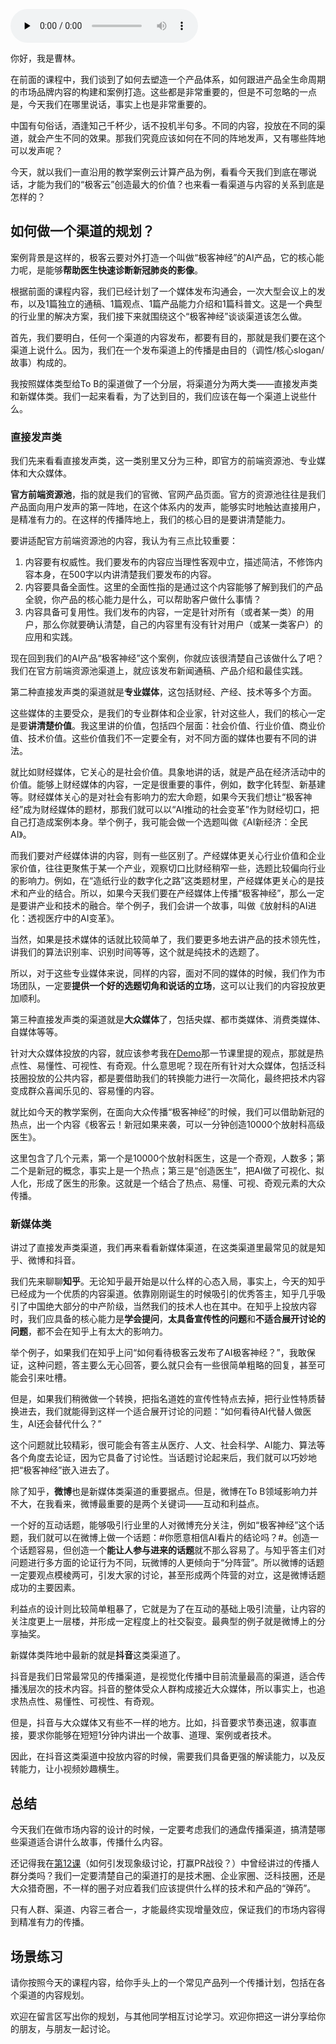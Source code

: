 <audio id="audio" title="18 | To B营销的阵地：我们在哪里说话，也很重要" controls="" preload="none"><source id="mp3" src="https://static001.geekbang.org/resource/audio/38/8a/38bb3fe70c7f1cca4a68f6e4cb8a8a8a.mp3"></audio>

你好，我是曹林。

在前面的课程中，我们谈到了如何去塑造一个产品体系，如何跟进产品全生命周期的市场品牌内容的构建和案例打造。这些都是非常重要的，但是不可忽略的一点是，今天我们在哪里说话，事实上也是非常重要的。

中国有句俗话，酒逢知己千杯少，话不投机半句多。不同的内容，投放在不同的渠道，就会产生不同的效果。那我们究竟应该如何在不同的阵地发声，又有哪些阵地可以发声呢？

今天，就以我们一直沿用的教学案例云计算产品为例，看看今天我们到底在哪说话，才能为我们的“极客云”创造最大的价值？也来看一看渠道与内容的关系到底是怎样的？

## 如何做一个渠道的规划？

案例背景是这样的，极客云要对外打造一个叫做“极客神经”的AI产品，它的核心能力呢，是能够**帮助医生快速诊断新冠肺炎的影像**。

根据前面的课程内容，我们已经计划了一个媒体发布沟通会，一次大型会议上的发布，以及1篇独立的通稿、1篇观点、1篇产品能力介绍和1篇科普文。这是一个典型的行业里的解决方案，我们接下来就围绕这个“极客神经”谈谈渠道该怎么做。

首先，我们要明白，任何一个渠道的内容发布，都要有目的，那就是我们要在这个渠道上说什么。因为，我们在一个发布渠道上的传播是由目的（调性/核心slogan/故事）构成的。

我按照媒体类型给To B的渠道做了一个分层，将渠道分为两大类——直接发声类和新媒体类。我们一起来看看，为了达到目的，我们应该在每一个渠道上说些什么。

### 直接发声类

我们先来看看直接发声类，这一类别里又分为三种，即官方的前端资源池、专业媒体和大众媒体。

**官方前端资源池**，指的就是我们的官微、官网产品页面。官方的资源池往往是我们产品面向用户发声的第一阵地，在这个体系内的发声，能够实时地触达直接用户，是精准有力的。在这样的传播阵地上，我们的核心目的是要讲清楚能力。

要讲适配官方前端资源池的内容，我认为有三点比较重要：

1. 内容要有权威性。我们要发布的内容应当理性客观中立，描述简洁，不修饰内容本身，在500字以内讲清楚我们要发布的内容。
1. 内容要具备全面性。这里的全面性指的是通过这个内容能够了解到我们的产品全貌，你产品的核心能力是什么，可以帮助客户做什么事情？
1. 内容具备可复用性。我们发布的内容，一定是针对所有（或者某一类）的用户，那么你就要确认清楚，自己的内容里有没有针对用户（或某一类客户）的应用和实践。

现在回到我们的AI产品“极客神经”这个案例，你就应该很清楚自己该做什么了吧？我们在官方前端资源池渠道上，就应该发布新闻通稿、产品介绍和最佳实践。

第二种直接发声类的渠道就是**专业媒体**，这包括财经、产经、技术等多个方面。

这些媒体的主要受众，是我们的专业群体和企业家，针对这些人，我们的核心一定是要**讲清楚价值**。我这里讲的价值，包括四个层面：社会价值、行业价值、商业价值、技术价值。这些价值我们不一定要全有，对不同方面的媒体也要有不同的讲法。

就比如财经媒体，它关心的是社会价值。具象地讲的话，就是产品在经济活动中的价值。能够上财经媒体的内容，一定是很重要的事件，例如，数字化转型、新基建等。财经媒体关心的是对社会有影响力的宏大命题，如果今天我们想让“极客神经”成为财经媒体的题材，那我们就可以以“AI推动的社会变革”作为财经切口，把自己打造成案例本身。举个例子，我可能会做一个选题叫做《AI新经济：全民AI》。

而我们要对产经媒体讲的内容，则有一些区别了。产经媒体更关心行业价值和企业家价值，往往更聚焦于某一个产业，观察切口比财经稍窄一些，选题比较偏向行业的影响力。例如，在“造纸行业的数字化之路”这类题材里，产经媒体更关心的是技术和产业的结合。所以，如果今天我们要在产经媒体上传播“极客神经”，那么一定是要讲产业和技术的融合。举个例子，我们会讲一个故事，叫做《放射科的AI进化：透视医疗中的AI变革》。

当然，如果是技术媒体的话就比较简单了，我们要更多地去讲产品的技术领先性，讲我们的算法识别率、识别时间等等，这个就是纯技术的选题了。

所以，对于这些专业媒体来说，同样的内容，面对不同的媒体的时候，我们作为市场团队，一定要**提供一个好的选题切角和说话的立场**，这可以让我们的内容投放更加顺利。

第三种直接发声类的渠道就是**大众媒体**了，包括央媒、都市类媒体、消费类媒体、自媒体等等。

针对大众媒体投放的内容，就应该参考我在[Demo](https://time.geekbang.org/column/article/278778)那一节课里提的观点，那就是热点性、易懂性、可视性、有奇观。什么意思呢？现在所有针对大众媒体，包括泛科技圈投放的公共内容，都是要借助我们的转换能力进行一次简化，最终把技术内容变成群众喜闻乐见的、容易懂的内容。

就比如今天的教学案例，在面向大众传播“极客神经”的时候，我们可以借助新冠的热点，出一个内容《极客云！新冠如果来袭，可以一分钟创造10000个放射科高级医生》。

这里包含了几个元素，第一个是10000个放射科医生，这是一个奇观，人数多；第二个是新冠的概念，事实上是一个热点；第三是“创造医生”，把AI做了可视化、拟人化，形成了医生的形象。这就是一个结合了热点、易懂、可视、奇观元素的大众传播。

### 新媒体类

讲过了直接发声类渠道，我们再来看看新媒体渠道，在这类渠道里最常见的就是知乎、微博和抖音。

我们先来聊聊**知乎**。无论知乎最开始是以什么样的心态入局，事实上，今天的知乎已经成为一个优质的内容渠道。依靠刚刚诞生的时候吸引的优秀答主，知乎几乎吸引了中国绝大部分的中产阶级，当然我们的技术人也在其中。在知乎上投放内容时，我们应具备的核心能力是**学会提问**，**太具备宣传性的问题**和**不适合展开讨论的问题**，都不会在知乎上有太大的影响力。

举个例子，如果我们在知乎上问“如何看待极客云发布了AI极客神经？”，我敢保证，这种问题，答主要么无心回答，要么就只会有一些很简单粗略的回复，甚至可能会引来吐槽。

但是，如果我们稍微做一个转换，把指名道姓的宣传性特点去掉，把行业性特质替换进去，我们就能得到这样一个适合展开讨论的问题：“如何看待AI代替人做医生，AI还会替代什么？”

这个问题就比较精彩，很可能会有答主从医疗、人文、社会科学、AI能力、算法等各个角度去论证，因为它具备了讨论性。当话题讨论起来后，我们就可以巧妙地把“极客神经”嵌入进去了。

除了知乎，**微博**也是新媒体类渠道的重要据点。但是，微博在To B领域影响力并不大，在我看来，微博最重要的是两个关键词——互动和利益点。

一个好的互动话题，能够吸引行业里的人对微博充分关注，例如“极客神经”这个话题，我们就可以在微博上做一个话题：#你愿意相信AI看片的结论吗？#。创造一个话题容易，但创造一个**能让人参与进来的话题**就不那么容易了。与知乎答主们对问题进行多方面的论证行为不同，玩微博的人更倾向于“分阵营”。所以微博的话题一定要观点模棱两可，引发大家的讨论，甚至形成两个阵营的对立，这是微博话题成功的主要因素。

利益点的设计则比较简单粗暴了，它就是为了在互动的基础上吸引流量，让内容的关注度更上一层楼，并形成一定程度上的社交裂变。最典型的例子就是微博上的分享抽奖。

新媒体类阵地中最新的就是**抖音**这类渠道了。

抖音是我们日常最常见的传播渠道，是视觉化传播中目前流量最高的渠道，适合传播浅层次的技术内容。抖音的整体受众人群构成接近大众媒体，所以事实上，也追求热点性、易懂性、可视性、有奇观。

但是，抖音与大众媒体又有些不一样的地方。比如，抖音要求节奏迅速，叙事直接，要求你能够在短短1分钟内讲出一个故事、道理、案例或者技术。

因此，在抖音这类渠道中投放内容的时候，需要我们具备更强的解读能力，以及反转能力，让小视频妙趣横生。

## 总结

今天我们在做市场内容的设计的时候，一定要考虑我们的通盘传播渠道，搞清楚哪些渠道适合讲什么故事，传播什么内容。

还记得我在[第12课](https://time.geekbang.org/column/article/282426)（如何引发现象级讨论，打赢PR战役？）中曾经讲过的传播人群分类吗？我们一定要清楚自己的渠道打的是技术圈、企业家圈、泛科技圈，还是大众猎奇圈，不一样的圈子对应着我们应该提供什么样的技术和产品的“弹药”。

只有人群、渠道、内容三者合一，才能最终实现增量效应，保证我们的市场内容得到精准有力的传播。

## 场景练习

请你按照今天的课程内容，给你手头上的一个常见产品列一个传播计划，包括在各个渠道的内容规划。

欢迎在留言区写出你的规划，与其他同学相互讨论学习。欢迎你把这一讲分享给你的朋友，与朋友一起讨论。
